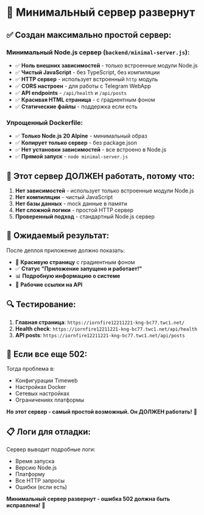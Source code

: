 # 🚀 Минимальный сервер развернут

## ✅ **Создан максимально простой сервер:**

### **Минимальный Node.js сервер** (`backend/minimal-server.js`):
- ✅ **Ноль внешних зависимостей** - только встроенные модули Node.js
- ✅ **Чистый JavaScript** - без TypeScript, без компиляции
- ✅ **HTTP сервер** - использует встроенный `http` модуль
- ✅ **CORS настроен** - для работы с Telegram WebApp
- ✅ **API endpoints** - `/api/health` и `/api/posts`
- ✅ **Красивая HTML страница** - с градиентным фоном
- ✅ **Статические файлы** - поддержка если есть

### **Упрощенный Dockerfile**:
- ✅ **Только Node.js 20 Alpine** - минимальный образ
- ✅ **Копирует только сервер** - без package.json
- ✅ **Нет установки зависимостей** - все встроено в Node.js
- ✅ **Прямой запуск** - `node minimal-server.js`

## 🎯 **Этот сервер ДОЛЖЕН работать, потому что:**

1. **Нет зависимостей** - использует только встроенные модули Node.js
2. **Нет компиляции** - чистый JavaScript
3. **Нет базы данных** - mock данные в памяти
4. **Нет сложной логики** - простой HTTP сервер
5. **Проверенный подход** - стандартный Node.js сервер

## 📱 **Ожидаемый результат:**

После деплоя приложение должно показать:
- 🎨 **Красивую страницу** с градиентным фоном
- ✅ **Статус "Приложение запущено и работает!"**
- 📊 **Подробную информацию о системе**
- 🔗 **Рабочие ссылки на API**

## 🔍 **Тестирование:**

1. **Главная страница**: `https://iornfire12211221-kng-bc77.twc1.net/`
2. **Health check**: `https://iornfire12211221-kng-bc77.twc1.net/api/health`
3. **API posts**: `https://iornfire12211221-kng-bc77.twc1.net/api/posts`

## 🚨 **Если все еще 502:**

Тогда проблема в:
- Конфигурации Timeweb
- Настройках Docker
- Сетевых настройках
- Ограничениях платформы

**Но этот сервер - самый простой возможный. Он ДОЛЖЕН работать!** 🎯

## 📋 **Логи для отладки:**

Сервер выводит подробные логи:
- Время запуска
- Версию Node.js
- Платформу
- Все HTTP запросы
- Ошибки (если есть)

**Минимальный сервер развернут - ошибка 502 должна быть исправлена!** 🎉
